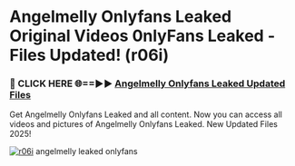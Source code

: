 # Angelmelly Onlyfans Leaked Original Videos 0nlyFans Leaked - Files Updated! (r06i)

<h3>🔴 CLICK HERE 🌐==►► <a href="https://tinyurl.com/4seja8ks" rel="nofollow">Angelmelly Onlyfans Leaked Updated Files</a></h3>

Get Angelmelly Onlyfans Leaked and all content. Now you can access all videos and pictures of Angelmelly Onlyfans Leaked. New Updated Files 2025!

[![r06i](https://i.imgur.com/EWjZXRe.gif)](https://tinyurl.com/4seja8ks)
angelmelly leaked onlyfans